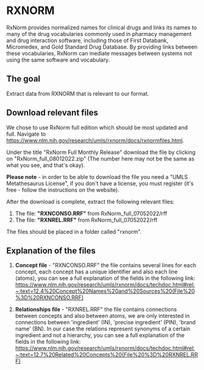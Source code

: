 # RXNORM

RxNorm provides normalized names for clinical drugs and links its names to many of the drug vocabularies commonly used in pharmacy management and drug interaction software, including those of First Databank, Micromedex, and Gold Standard Drug Database. By providing links between these vocabularies, RxNorm can mediate messages between systems not using the same software and vocabulary.

## The goal

Extract data from RXNORM that is relevant to our format.

## Download relevant files

We chose to use RxNorm full edition which should be most updated and full.
Navigate to https://www.nlm.nih.gov/research/umls/rxnorm/docs/rxnormfiles.html. 

Under the title "RxNorm Full Monthly Release" download the file by clicking on "RxNorm_full_08012022.zip" (The number here may not be the same as what you see, and that's okay).

**Please note** - in order to be able to download the file you need a "UMLS Metathesaurus License", if you don't have a license, you must register (it's free - follow the instructions on the website).

After the download is complete, extract the following relevant files:

1.  The file: **"RXNCONSO.RRF"** from RxNorm_full_07052022/rff
2.  The file: **"RXNREL.RRF"** from RxNorm_full_07052022/rff

The files should be placed in a folder called "rxnorm".

## Explanation of the files

1. **Concept file** - "RXNCONSO.RRF" the file contains several lines for each concept, each concept has a unique identifier and also each line (atoms), you can see a full explanation of the fields in the following link:
    https://www.nlm.nih.gov/research/umls/rxnorm/docs/techdoc.html#rel:~:text=12.4%20Concept%20Names%20and%20Sources%20(File%20%3D%20RXNCONSO.RRF)


2. **Relationships file** - "RXNREL.RRF" the file contains connections between concepts and also between atoms, we are only interested in connections between 'ingredient' (IN), 'precise ingredient' (PIN), 'brand name' (BN). In our case the relations represent synonyms of a certain ingredient and not a hierarchy, you can see a full explanation of the fields in the following link:
   https://www.nlm.nih.gov/research/umls/rxnorm/docs/techdoc.html#rel:~:text=12.7%20Related%20Concepts%20(File%20%3D%20RXNREL.RRF)
